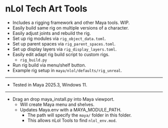 # nLol Tech Art Tools
- Includes a rigging framework and other Maya tools. WIP.
- Easily build same rig on multiple versions of a character.
- Easily adjust joints and rebuild the rig.
- Set up rig modules via `rig_object_data.toml`.
- Set up parent spaces via `rig_parent_spaces.toml`.
- Set up display layers via `rig_display_layers.toml`.
- Easily edit adapt rig build script to custom rigs. 
  - `rig_build.py`
- Run rig build via menu/shelf button.
- Example rig setup in `maya/nlol/defaults/rig_unreal`.

----------
- Tested in Maya 2025.3, Windows 11.

----------
- Drag an drop maya_install.py into Maya viewport.
  - Will create Maya menu and shelves.
  - Updates Maya.env with a MAYA_MODULE_PATH.
    - The path will specify the `maya/` folder in this folder.
    - This allows nLol Tools to find `nlol_env.mod`.
